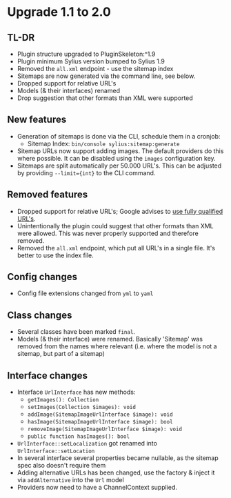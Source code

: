 # Upgrade 1.1 to 2.0

## TL-DR

* Plugin structure upgraded to PluginSkeleton:^1.9
* Plugin minimum Sylius version bumped to Sylius 1.9
* Removed the `all.xml` endpoint - use the sitemap index
* Sitemaps are now generated via the command line, see below.
* Dropped support for relative URL's
* Models (& their interfaces) renamed
* Drop suggestion that other formats than XML were supported

## New features

* Generation of sitemaps is done via the CLI, schedule them in a cronjob:
    * Sitemap Index: `bin/console sylius:sitemap:generate`
* Sitemap URLs now support adding images. The default providers do this where possible. It can be disabled using the `images` configuration key.
* Sitemaps are split automatically per 50.000 URL's. This can be adjusted by providing `--limit={int}` to the CLI command.

## Removed features

* Dropped support for relative URL's; Google advises to [use fully qualified URL's](https://support.google.com/webmasters/answer/183668?hl=en). 
* Unintentionally the plugin could suggest that other formats than XML were allowed. This was never properly supported and therefore removed.
* Removed the `all.xml` endpoint, which put all URL's in a single file. It's better to use the index file.

## Config changes

* Config file extensions changed from `yml` to `yaml`

## Class changes

* Several classes have been marked `final`.
* Models (& their interface) were renamed. Basically 'Sitemap' was removed from the names where relevant (i.e. where the model is not a sitemap, but part of a sitemap)

## Interface changes

* Interface `UrlInterface` has new methods:
    * `getImages(): Collection`
    * `setImages(Collection $images): void`
    * `addImage(SitemapImageUrlInterface $image): void`
    * `hasImage(SitemapImageUrlInterface $image): bool`
    * `removeImage(SitemapImageUrlInterface $image): void`
    * `public function hasImages(): bool`
* `UrlInterface::setLocalization` got renamed into `UrlInterface::setLocation`
* In several interface several properties became nullable, as the sitemap spec also doesn't require them  
* Adding alternative URLs has been changed, use the factory & inject it via `addAlternative` into the `Url` model  
* Providers now need to have a ChannelContext supplied.
